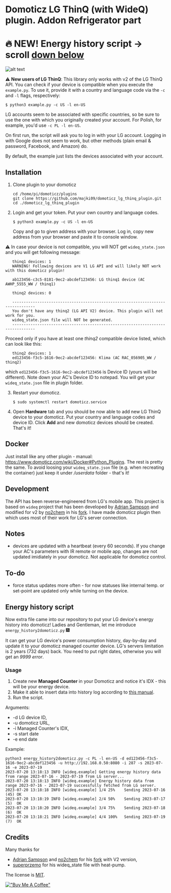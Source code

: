 Domoticz LG ThinQ (with WideQ) plugin. Addon Refrigerator part
=====

# :fire: NEW! Energy history script -> scroll [down below](#energy-history-script)

![alt text](![image](https://github.com/user-attachments/assets/2caf9fd7-a5ed-4379-b53a-07deb263a64f)")

:warning: **New users of LG ThinQ**: This library only works with v2 of the LG ThinQ API. You can check if your device is compatible when you execute the `example.py`. To use it, provide it with a country and language code via the `-c` and `-l` flags, respectively:

    $ python3 example.py -c US -l en-US

LG accounts seem to be associated with specific countries, so be sure to use the one with which you originally created your account. For Polish, for example, you'd use `-c PL -l en-US`.

On first run, the script will ask you to log in with your LG account.
Logging in with Google does not seem to work, but other methods (plain email & password, Facebook, and Amazon) do. 

By default, the example just lists the devices associated with your account.

Installation
------------

1. Clone plugin to your domoticz

       cd /home/pi/domoticz/plugins
       git clone https://github.com/majki09/domoticz_lg_thinq_plugin.git
       cd ./domoticz_lg_thinq_plugin

2. Login and get your token. Put your own country and language codes.

       $ python3 example.py -c US -l en-US
 
   Copy and go to given address with your browser. Log in, copy new address from your browser and paste it to console window. 

:warning: In case your device is not compatible, you will NOT get `wideq_state.json` and you will get following message:

       thinq1 devices: 1
       WARNING! Following devices are V1 LG API and will likely NOT work with this domoticz plugin!

       ab123456-c3c5-8181-9ec2-abcdef123456: LG thinq1 device (AC AWHP_5555_WW / thinq1)

       thinq2 devices: 0

       --------------------------------------------------------------------------------
       You don't have any thinq2 (LG API V2) device. This plugin will not work for you.
       wideq_state.json file will NOT be generated.
       --------------------------------------------------------------------------------

Proceed only if you have at least one *thinq2* compatible device listed, which can look like this:
   
       thinq2 devices: 1
       ed123456-f3c5-1616-9ec2-abcdef123456: Klima (AC RAC_056905_WW / thinq2)
   
   which `ed123456-f3c5-1616-9ec2-abcdef123456` is Device ID (yours will be different). Note down your AC's Device ID to notepad. You will get your `wideq_state.json` file in plugin folder.
	
3. Restart your domoticz.

       $ sudo systemctl restart domoticz.service

4. Open **Hardware** tab and you should be now able to add new LG ThinQ device to your domoticz. Put your country and language codes and device ID. Click **Add** and new domoticz devices should be created. That's it!

Docker
------
Just install like any other plugin - manual: https://www.domoticz.com/wiki/Docker#Python_Plugins. The rest is pretty the same. To avoid loosing your `wideq_state.json` file (e.g. when recreating the container) just keep it under */userdata* folder - that's it!

Development
-----------
The API has been reverse-engineered from LG's mobile app.
This project is based on `wideq` project that has been developed by [Adrian Sampson][adrian] and modified for v2 by [no2chem] in his [fork]. I have made domoticz plugin then which uses most of their work for LG's server connection.

Notes
-----
- devices are updated with a heartbeat (every 60 seconds). If you change your AC's parameters with IR remote or mobile app, changes are not updated imidiately in your domoticz. Not applicable for domoticz control.

To-do
-----
- force status updates more often - for now statuses like internal temp. or set-point are updated only while turning on the device.

Energy history script
---------------------
Now extra file came into our repository to put your LG device's energy history into domoticz! Ladies and Gentleman, let me introduce `energy_history2domoticz.py` :fireworks:

It can get your LG device's power consumption history, day-by-day and update it to your domoticz managed counter device.
LG's servers limitation is 2 years (732 days) back. You need to put right dates, otherwise you will get an _9999 error_.

### Usage
1. Create new **Managed Counter** in your Domoticz and notice it's IDX - this will be your energy device.
2. Make it able to insert data into history log according to [this manual](https://www.domoticz.com/wiki/Domoticz_API/JSON_URL's#Note_on_counters).
3. Run the script.

Arguments:

- -d LG device ID,
- -u domoticz URL,
- -i Managed Counter's IDX,
- -s start date
- -e end date

Example:
```commandline
python3 energy_history2domoticz.py -c PL -l en-US -d ed123456-f3c5-1616-9ec2-abcdef123456 -u http://192.168.0.50:8080 -i 287 -s 2023-07-16 -e 2023-07-19
2023-07-20 13:18:13 INFO [wideq.example] Getting energy history data from range 2023-07-16 - 2023-07-19 from LG server...
2023-07-20 13:18:13 INFO [wideq.example] Energy history data from range 2023-07-16 - 2023-07-19 successfully fetched from LG server.
2023-07-20 13:18:18 INFO [wideq.example] 1/4 25%	Sending 2023-07-16 (45)	OK
2023-07-20 13:18:19 INFO [wideq.example] 2/4 50%	Sending 2023-07-17 (5)	OK
2023-07-20 13:18:20 INFO [wideq.example] 3/4 75%	Sending 2023-07-18 (6)	OK
2023-07-20 13:18:21 INFO [wideq.example] 4/4 100%	Sending 2023-07-19 (7)	OK
```

Credits
-------
Many thanks for 
- [Adrian Sampson][adrian] and [no2chem] for his [fork] with V2 version,
- [superprzemo] for his wideq_state file with heat-pump.

The license is [MIT].

[adrian]: https://github.com/sampsyo
[no2chem]: https://github.com/no2chem
[fork]: https://github.com/no2chem/wideq
[mit]: https://opensource.org/licenses/MIT
[superprzemo]: https://github.com/superprzemo


[!["Buy Me A Coffee"](https://www.buymeacoffee.com/assets/img/custom_images/orange_img.png)](https://www.buymeacoffee.com/majki09)
